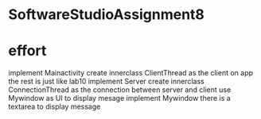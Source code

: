 # SoftwareStudioAssignment8

# effort
  implement Mainactivity
    create innerclass ClientThread as the client on app
    the rest is just like lab10
  implement Server
    create innerclass ConnectionThread as the connection between server and client
    use Mywindow as UI to display mesage
  implement Mywindow
    there is a textarea to display message
  
